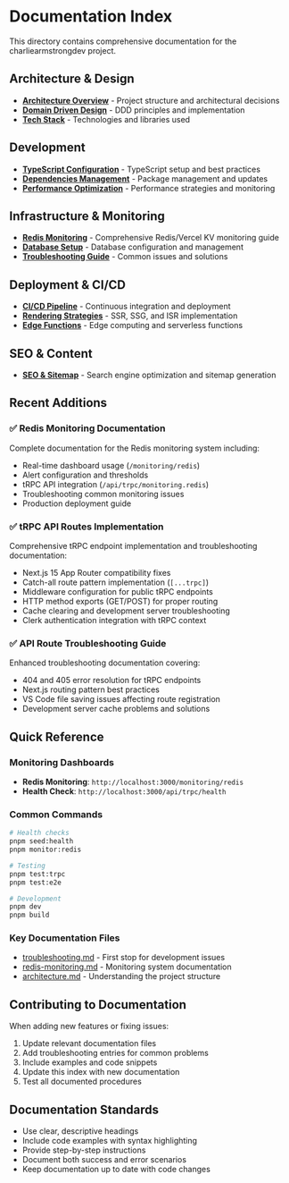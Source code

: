 # Documentation Index

This directory contains comprehensive documentation for the charliearmstrongdev project.

## Architecture & Design

- [**Architecture Overview**](./architecture.md) - Project structure and architectural decisions
- [**Domain Driven Design**](./ddd.md) - DDD principles and implementation
- [**Tech Stack**](./tech-stack.md) - Technologies and libraries used

## Development

- [**TypeScript Configuration**](./typescript.md) - TypeScript setup and best practices
- [**Dependencies Management**](./dependencies.md) - Package management and updates
- [**Performance Optimization**](./performance.md) - Performance strategies and monitoring

## Infrastructure & Monitoring

- [**Redis Monitoring**](./redis-monitoring.md) - Comprehensive Redis/Vercel KV monitoring guide
- [**Database Setup**](./database.md) - Database configuration and management
- [**Troubleshooting Guide**](./troubleshooting.md) - Common issues and solutions

## Deployment & CI/CD

- [**CI/CD Pipeline**](./ci-cd.md) - Continuous integration and deployment
- [**Rendering Strategies**](./rendering-strategies.md) - SSR, SSG, and ISR implementation
- [**Edge Functions**](./edge-functions.md) - Edge computing and serverless functions

## SEO & Content

- [**SEO & Sitemap**](./seo-sitemap.md) - Search engine optimization and sitemap generation

## Recent Additions

### ✅ Redis Monitoring Documentation

Complete documentation for the Redis monitoring system including:

- Real-time dashboard usage (`/monitoring/redis`)
- Alert configuration and thresholds
- tRPC API integration (`/api/trpc/monitoring.redis`)
- Troubleshooting common monitoring issues
- Production deployment guide

### ✅ tRPC API Routes Implementation

Comprehensive tRPC endpoint implementation and troubleshooting documentation:

- Next.js 15 App Router compatibility fixes
- Catch-all route pattern implementation (`[...trpc]`)
- Middleware configuration for public tRPC endpoints
- HTTP method exports (GET/POST) for proper routing
- Cache clearing and development server troubleshooting
- Clerk authentication integration with tRPC context

### ✅ API Route Troubleshooting Guide

Enhanced troubleshooting documentation covering:

- 404 and 405 error resolution for tRPC endpoints
- Next.js routing pattern best practices
- VS Code file saving issues affecting route registration
- Development server cache problems and solutions

## Quick Reference

### Monitoring Dashboards

- **Redis Monitoring**: `http://localhost:3000/monitoring/redis`
- **Health Check**: `http://localhost:3000/api/trpc/health`

### Common Commands

```bash
# Health checks
pnpm seed:health
pnpm monitor:redis

# Testing
pnpm test:trpc
pnpm test:e2e

# Development
pnpm dev
pnpm build
```

### Key Documentation Files

- [troubleshooting.md](./troubleshooting.md) - First stop for development issues
- [redis-monitoring.md](./redis-monitoring.md) - Monitoring system documentation
- [architecture.md](./architecture.md) - Understanding the project structure

## Contributing to Documentation

When adding new features or fixing issues:

1. Update relevant documentation files
2. Add troubleshooting entries for common problems
3. Include examples and code snippets
4. Update this index with new documentation
5. Test all documented procedures

## Documentation Standards

- Use clear, descriptive headings
- Include code examples with syntax highlighting
- Provide step-by-step instructions
- Document both success and error scenarios
- Keep documentation up to date with code changes
